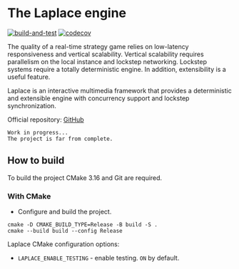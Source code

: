 #   The Laplace engine
[![build-and-test][build-badge]][build-link]
[![codecov][codecov-badge]][codecov-link]

The quality of a real-time strategy game relies on low-latency responsiveness and vertical scalability.
Vertical scalability requires parallelism on the local instance and lockstep networking.
Lockstep systems require a totally deterministic engine. In addition, extensibility is a useful feature.

Laplace is an interactive multimedia framework that provides a deterministic and extensible engine
with concurrency support and lockstep synchronization.

Official repository: [GitHub][laplace-link]

    Work in progress...
    The project is far from complete.

##  How to build
To build the project CMake 3.16 and Git are required.

### With CMake
- Configure and build the project.

```shell
cmake -D CMAKE_BUILD_TYPE=Release -B build -S .
cmake --build build --config Release
```

Laplace CMake configuration options:
- `LAPLACE_ENABLE_TESTING` - enable testing. `ON` by default.

[build-badge]:    https://github.com/automainint/laplace/actions/workflows/build-and-test.yml/badge.svg?branch=dev
[build-link]:     https://github.com/automainint/laplace/actions/workflows/build-and-test.yml
[codecov-badge]:  https://codecov.io/gh/automainint/laplace/branch/dev/graph/badge.svg?token=HJF3BUA46B
[codecov-link]:   https://codecov.io/gh/automainint/laplace/branch/dev

[laplace-link]:          https://github.com/automainint/laplace
[cmake-link]:            https://cmake.org
[git-link]:              https://git-scm.com
[compiler-support-link]: https://en.cppreference.com/w/cpp/compiler_support
